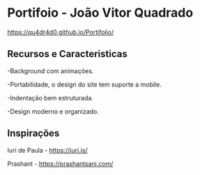 # Portifoio - João Vitor Quadrado

https://qu4dr4d0.github.io/Portifolio/

## Recursos e Caracteristicas

-Background com animações.

-Portabilidade, o design do site tem suporte a mobile.

-Indentação bem estruturada.

-Design moderno e organizado.

## Inspirações

Iuri de Paula - https://iuri.is/

Prashant - https://prashantsani.com/

